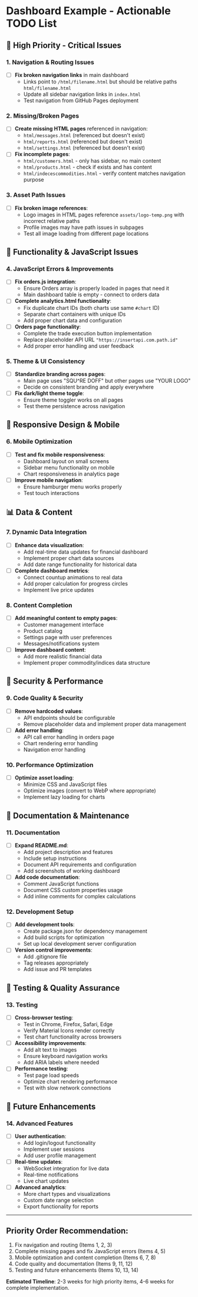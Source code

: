 # Dashboard Example - Actionable TODO List

## 🚨 High Priority - Critical Issues

### 1. Navigation & Routing Issues
- [ ] **Fix broken navigation links** in main dashboard
  - Links point to `/html/filename.html` but should be relative paths `html/filename.html`
  - Update all sidebar navigation links in `index.html`
  - Test navigation from GitHub Pages deployment

### 2. Missing/Broken Pages
- [ ] **Create missing HTML pages** referenced in navigation:
  - `html/messages.html` (referenced but doesn't exist)
  - `html/reports.html` (referenced but doesn't exist)  
  - `html/settings.html` (referenced but doesn't exist)
- [ ] **Fix incomplete pages**:
  - `html/customers.html` - only has sidebar, no main content
  - `html/products.html` - check if exists and has content
  - `html/indecescommodities.html` - verify content matches navigation purpose

### 3. Asset Path Issues
- [ ] **Fix broken image references**:
  - Logo images in HTML pages reference `assets/logo-temp.png` with incorrect relative paths
  - Profile images may have path issues in subpages
  - Test all image loading from different page locations

## 🔧 Functionality & JavaScript Issues

### 4. JavaScript Errors & Improvements
- [ ] **Fix orders.js integration**:
  - Ensure Orders array is properly loaded in pages that need it
  - Main dashboard table is empty - connect to orders data
- [ ] **Complete analytics.html functionality**:
  - Fix duplicate chart IDs (both charts use same `#chart` ID)
  - Separate chart containers with unique IDs
  - Add proper chart data and configuration
- [ ] **Orders page functionality**:
  - Complete the trade execution button implementation
  - Replace placeholder API URL `"https://insertapi.com.path.id"`
  - Add proper error handling and user feedback

### 5. Theme & UI Consistency
- [ ] **Standardize branding across pages**:
  - Main page uses "SQU^RE DOFF" but other pages use "YOUR LOGO"
  - Decide on consistent branding and apply everywhere
- [ ] **Fix dark/light theme toggle**:
  - Ensure theme toggler works on all pages
  - Test theme persistence across navigation

## 📱 Responsive Design & Mobile
### 6. Mobile Optimization
- [ ] **Test and fix mobile responsiveness**:
  - Dashboard layout on small screens
  - Sidebar menu functionality on mobile
  - Chart responsiveness in analytics page
- [ ] **Improve mobile navigation**:
  - Ensure hamburger menu works properly
  - Test touch interactions

## 📊 Data & Content
### 7. Dynamic Data Integration
- [ ] **Enhance data visualization**:
  - Add real-time data updates for financial dashboard
  - Implement proper chart data sources
  - Add date range functionality for historical data
- [ ] **Complete dashboard metrics**:
  - Connect countup animations to real data
  - Add proper calculation for progress circles
  - Implement live price updates

### 8. Content Completion
- [ ] **Add meaningful content to empty pages**:
  - Customer management interface
  - Product catalog
  - Settings page with user preferences
  - Messages/notifications system
- [ ] **Improve dashboard content**:
  - Add more realistic financial data
  - Implement proper commodity/indices data structure

## 🔐 Security & Performance
### 9. Code Quality & Security
- [ ] **Remove hardcoded values**:
  - API endpoints should be configurable
  - Remove placeholder data and implement proper data management
- [ ] **Add error handling**:
  - API call error handling in orders page
  - Chart rendering error handling
  - Navigation error handling

### 10. Performance Optimization
- [ ] **Optimize asset loading**:
  - Minimize CSS and JavaScript files
  - Optimize images (convert to WebP where appropriate)
  - Implement lazy loading for charts

## 📝 Documentation & Maintenance
### 11. Documentation
- [ ] **Expand README.md**:
  - Add project description and features
  - Include setup instructions
  - Document API requirements and configuration
  - Add screenshots of working dashboard
- [ ] **Add code documentation**:
  - Comment JavaScript functions
  - Document CSS custom properties usage
  - Add inline comments for complex calculations

### 12. Development Setup
- [ ] **Add development tools**:
  - Create package.json for dependency management
  - Add build scripts for optimization
  - Set up local development server configuration
- [ ] **Version control improvements**:
  - Add .gitignore file
  - Tag releases appropriately
  - Add issue and PR templates

## 🧪 Testing & Quality Assurance
### 13. Testing
- [ ] **Cross-browser testing**:
  - Test in Chrome, Firefox, Safari, Edge
  - Verify Material Icons render correctly
  - Test chart functionality across browsers
- [ ] **Accessibility improvements**:
  - Add alt text to images
  - Ensure keyboard navigation works
  - Add ARIA labels where needed
- [ ] **Performance testing**:
  - Test page load speeds
  - Optimize chart rendering performance
  - Test with slow network connections

## 🚀 Future Enhancements
### 14. Advanced Features
- [ ] **User authentication**:
  - Add login/logout functionality
  - Implement user sessions
  - Add user profile management
- [ ] **Real-time updates**:
  - WebSocket integration for live data
  - Real-time notifications
  - Live chart updates
- [ ] **Advanced analytics**:
  - More chart types and visualizations
  - Custom date range selection
  - Export functionality for reports

---

## Priority Order Recommendation:
1. Fix navigation and routing (Items 1, 2, 3)
2. Complete missing pages and fix JavaScript errors (Items 4, 5)
3. Mobile optimization and content completion (Items 6, 7, 8)
4. Code quality and documentation (Items 9, 11, 12)
5. Testing and future enhancements (Items 10, 13, 14)

**Estimated Timeline**: 2-3 weeks for high priority items, 4-6 weeks for complete implementation.